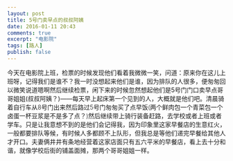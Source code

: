 ```yaml
---
layout: post
title: 5号门卖早点的叔叔阿姨
date: 2016-01-11 20:43
comments: true
excerpt: "电影院"
tags: [路人]
publish: false
---
```

今天在电影院上班，检票的时候发现他们看着我微微一笑，问道：原来你在这儿上班呀，记得我们是谁不？我一时没想起来他们是谁，因为排队的人很多，便匆匆回以微笑说道嗯啊然后继续检票，闲下来的时候忽然想起他们是5号门门口卖早点哥哥姐姐(叔叔阿姨？)——<span style="font-weight: 300;">每天早上起床第一个见到的人，大概就是他们吧。清晨骑着自行车从8号门出来然后路过5号门匆匆买了点早饭(两个鲜肉包一个青菜包一个卤蛋一杯豆浆是不是多了点？)然后继续带上骑行装备赶路，去学校或者上班或者学车。只是让我意想不到的是他们会记得我，因为印象里这家早餐店的生意红火，一般都要排队等候，有时候人多都顾不上队形，但我总是等他们递完早餐给其他人才开口。夫妻俩井井有条地经营着这家店面只有五六平米的早餐店，看上去十分和谐，就像学校后街的铺盖面摊，那两个哥哥姐姐一样。</span>
